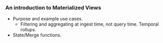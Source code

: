 ### An introduction to Materialized Views
  * Purpose and example use cases.
    * Filtering and aggregating at ingest time, not query time. Temporal rollups.
  * State/Merge functions. 
